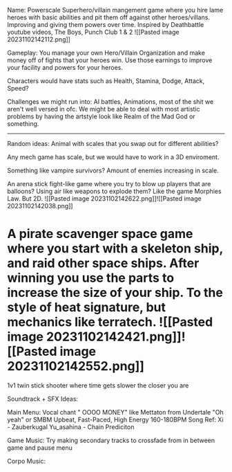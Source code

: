 Name: Powerscale
Superhero/villain mangement game where you hire lame heroes with basic abilities and pit them off against other heroes/villans. Improving and giving them powers over time.
	Inspired by Deathbattle youtube videos, The Boys, Punch Club 1 & 2
	![[Pasted image 20231102142112.png]]

Gameplay: You manage your own Hero/Villain Organization and make money off of fights that your heroes win. Use those earnings to improve your facility and powers for your heroes.

Characters would have stats such as Health, Stamina, Dodge, Attack, Speed?

Challenges we might run into:
	AI battles, Animations, most of the shit we aren't well versed in ofc.
	We might be able to deal with most artistic problems by having the artstyle look like Realm of the Mad God or something.

_____________________________________________________________

Random ideas:
Animal with scales that you swap out for different abilities?

Any mech game has scale, but we would have to work in a 3D enviroment.

Something like vampire survivors? Amount of enemies increasing in scale.

An arena stick fight-like game where you try to blow up players that are balloons? Using air like weapons to explode them? Like the game Morphies Law. But 2D. ![[Pasted image 20231102142622.png]]![[Pasted image 20231102142038.png]]

A pirate scavenger space game where you start with a skeleton ship, and raid other space ships. After winning you use the parts to increase the size of your ship. To the style of heat signature, but mechanics like terratech.
![[Pasted image 20231102142421.png]]![[Pasted image 20231102142552.png]]
=======

1v1 twin stick shooter where time gets slower the closer you are

















Soundtrack + SFX Ideas:

Main Menu: 
	Vocal chant " OOOO MONEY" like Mettaton from Undertale "Oh yeah" or SMBM
	Upbeat, Fast-Paced, High Energy 160-180BPM
	Song Ref:
		Xi - Zauberkugal 
		Yu_asahina - Chain Prediciton

Game Music:
Try making secondary tracks to crossfade from in between game and pause menu

Corpo Music:
	